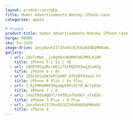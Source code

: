 ```yaml
---
layout: produk-casinghp
title: Humor Advertisements Bansky iPhone Case
categories: apple

# Produk
product-title: Humor Advertisements Bansky iPhone Case
harga: 90000
sku: hn-2328
image-drive: 1ecyOwvkIIl3ho05cE2V6zRdUDqMN0a0L
gallery:
  - url: 1bsFtNws__cc0gh6nn0dMKFmOZM6L4jdM
    title: iPhone 5 / 5s / SE
  - url: 1QHET0Sg3RcrH8j17StMQ2Pd3wq3Co45g
    title: iPhone 6 / 6s
  - url: 1E0LSH1sO83ePCbdNP_B7VZ0fKdanS-FS
    title: iPhone 6 Plus / 6s Plus
  - url: 1_RjFMPwMNfO0qxNpk9RchC7D_NrfpO3m
    title: iPhone 7 / 8
  - url: 1k9zFN3EAQOflrYHTBimThe9b7_xfx0Ie
    title: iPhone 7 Plus / 8 Plus
  - url: 1ecyOwvkIIl3ho05cE2V6zRdUDqMN0a0L
    title: iPhone X
---
```


